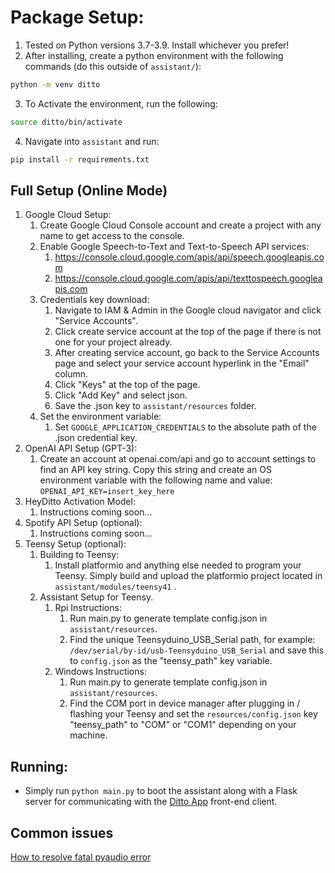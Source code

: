 # Package Setup:
1. Tested on Python versions 3.7-3.9. Install whichever you prefer!
2. After installing, create a python environment with the following commands (do this outside of `assistant/`):
```bash
python -m venv ditto
```
3. To Activate the environment, run the following:
```bash
source ditto/bin/activate
```
4. Navigate into `assistant` and run:
```bash
pip install -r requirements.txt
```

## Full Setup (Online Mode)
1. Google Cloud Setup:
	1. Create Google Cloud Console account and create a project with any name to get access to the console.
	2. Enable Google Speech-to-Text and Text-to-Speech API services:
		1. https://console.cloud.google.com/apis/api/speech.googleapis.com
		2. https://console.cloud.google.com/apis/api/texttospeech.googleapis.com
	3. Credentials key download:
		1. Navigate to IAM & Admin in the Google cloud navigator and click "Service Accounts".
		2. Click create service account at the top of the page if there is not one for your project already. 
		3. After creating service account, go back to the Service Accounts page and select your service account hyperlink in the "Email" column.
		4. Click "Keys" at the top of the page.
		5. Click "Add Key" and select json.
		6. Save the .json key to `assistant/resources` folder.
	4. Set the environment variable:
		1. Set `GOOGLE_APPLICATION_CREDENTIALS` to the absolute path of the .json credential key. 
2. OpenAI API Setup (GPT-3):
	1. Create an account at openai.com/api and go to account settings to find an API key string. Copy this string and create an OS environment variable with the following name and value:  `OPENAI_API_KEY=insert_key_here`
3. HeyDitto Activation Model:
	1. Instructions coming soon...
4. Spotify API Setup (optional):
	1. Instructions coming soon...
5. Teensy Setup (optional):
	1. Building to Teensy:
		1. Install platformio and anything else needed to program your Teensy. Simply build and upload the platformio project located in `assistant/modules/teensy41` .
	2. Assistant Setup for Teensy.
		1. Rpi Instructions:
			1. Run main.py to generate template config.json in `assistant/resources`.
			2. Find the unique Teensyduino_USB_Serial path, for example: `/dev/serial/by-id/usb-Teensyduino_USB_Serial` and save this to `config.json` as the "teensy_path" key variable.
		2. Windows Instructions:
			1. Run main.py to generate template config.json in `assistant/resources`.
			2. Find the COM port in device manager after plugging in / flashing your Teensy and set the `resources/config.json` key "teensy_path" to "COM" or "COM1" depending on your machine.


## Running:
- Simply run `python main.py` to boot the assistant along with a Flask server for communicating with the [Ditto App](https://github.com/omarzanji/ditto-app) front-end client.


## Common issues
[How to resolve fatal pyaudio error](https://www.codewithharry.com/blogpost/pyaudio-not-found-error/)
